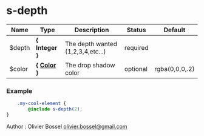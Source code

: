 # s-depth




Name  |  Type  |  Description  |  Status  |  Default
------------  |  ------------  |  ------------  |  ------------  |  ------------
$depth  |  **{ Integer }**  |  The depth wanted (1,2,3,4,etc...)  |  required  |
$color  |  **{ [Color](http://www.sass-lang.com/documentation/file.SASS_REFERENCE.html#colors) }**  |  The drop shadow color  |  optional  |  rgba(0,0,0,.2)

### Example
```scss
	.my-cool-element {
		@include s-depth(2);
}
```
Author : Olivier Bossel <olivier.bossel@gmail.com>